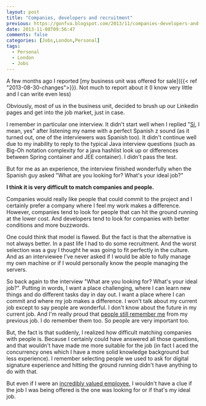```yaml
---
layout: post
title: "Companies, developers and recruitment"
previous: https://gonfva.blogspot.com/2013/11/companies-developers-and-recruitment.html
date: 2013-11-08T09:56:47
comments: false
categories: [Jobs,London,Personal]
tags:
  - Personal
  - London
  - Jobs
---
```


A few months ago I reported [my business unit was offered for sale]({{< ref "2013-08-30-changes">}}). Not much to report about it (I know very little and I can write even less)


Obviously, most of us in the business unit, decided to brush up our Linkedin pages and get into the job market, just in case.


I remember in particular one interview. It didn't start well when I replied "[Sí,](http://translate.google.com/#es/en/s%C3%AD) I mean, yes" after listening my name with a perfect Spanish z sound (as it turned out, one of the interviewers was Spanish too). It didn't continue well due to my inability to reply to the typical Java interview questions (such as Big-Oh notation complexity for a java hashlist look up or differences between Spring container and JEE container). I didn't pass the test.


But for me as an experience, the interview finished wonderfully when the Spanish guy asked "What are you looking for? What's your ideal job?"


 **I think it is very difficult to match companies and people.**


Companies would really like people that could commit to the project and I certainly prefer a company where I feel my work makes a difference. However, companies tend to look for people that can hit the ground running at the lower cost. And developers tend to look for companies with better conditions and more buzzwords.


One could think that model is flawed. But the fact is that the alternative is not always better. In a past life I had to do some recruitment. And the worst selection was a guy I thought he was going to fit perfectly in the culture. And as an interviewee I've never asked if I would be able to fully manage my own machine or if I would personally know the people managing the servers.


So back again to the interview "What are you looking for? What's your ideal job?". Putting in words, I want a place challenging, where I can learn new things and do different tasks day in day out. I want a place where I can commit and where my job makes a difference. I won't talk about my current job except to say people are wonderful. I don't know about the future in my current job. And I'm really proud that [people still remember me](http://gonfva.blogspot.co.uk/2013/11/one-year.html?showComment=1383561713976#c2877416254032399152) from my previous job. I do remember them too. So people are very important too.


But, the fact is that suddenly, I realized how difficult matching companies with people is. Because I certainly could have answered all those questions, and that wouldn't have made me more suitable for the job (in fact I aced the concurrency ones which I have a more solid knowledge background but less experience). I remember selecting people we used to ask for digital signature experience and hitting the ground running didn't have anything to do with that.


But even if I were an [incredibly valued employee](http://www.reuters.com/article/2013/10/13/net-us-siliconvalley-engineers-twitter-idUSBRE99C03R20131013), I wouldn't have a clue if the job I was being offered is the one was looking for or if that's my ideal job.
